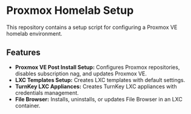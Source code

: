 # Proxmox Homelab Setup

This repository contains a setup script for configuring a Proxmox VE homelab environment.

## Features

- **Proxmox VE Post Install Setup:** Configures Proxmox repositories, disables subscription nag, and updates Proxmox VE.
- **LXC Templates Setup:** Creates LXC templates with default settings.
- **TurnKey LXC Appliances:** Creates TurnKey LXC appliances with credentials management.
- **File Browser:** Installs, uninstalls, or updates File Browser in an LXC container.

